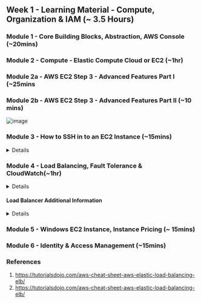 
## Week 1 - Learning Material - Compute, Organization & IAM (~ 3.5 Hours)

### Module 1 - Core Building Blocks, Abstraction, AWS Console (~20mins)
### Module 2 - Compute - Elastic Compute Cloud or EC2 (~1hr)
### Module 2a - AWS EC2 Step 3 - Advanced Features Part I (~25mins
### Module 2b - AWS EC2 Step 3 - Advanced Features Part II (~10 mins)

![image](https://user-images.githubusercontent.com/4485129/114829617-f0089580-9de8-11eb-96a4-fc1ae411f751.png)

### Module 3 - How to SSH in to an EC2 Instance (~15mins)

<details>
 The following options are available to login via SSH from a Windows machine

1. Using Putty [Recommended]
https://docs.aws.amazon.com/AWSEC2/latest/UserGuide/putty.html
https://www.youtube.com/watch?v=bi7ow5NGC-U

2. Using the Windows Terminal App from the Windows Store
Only available on Windows 10 version 18362.0 or higher
https://www.microsoft.com/en-us/p/windows-terminal/9n0dx20hk701?activetab=pivot:overviewtab
Has direct support for SSH commands

3. Installing Linux on Windows 10
https://itsfoss.com/install-bash-on-windows/

4. Using GitBash terminal
http://guides.beanstalkapp.com/version-control/git-on-windows.html
https://www.youtube.com/watch?v=rWboGsc6CqI

5. Chrome Secure Shell App
This application is an alternative way to SSH to instances in the cloud.This is not an environment to run scripts in your local machine, a local terminal window will be required for that
https://chrome.google.com/webstore/detail/secure-shell-app/pnhechapfaindjhompbnflcldabbghjo?hl=en-GB
https://www.youtube.com/watch?v=nHVptUyHcyE

</details>

### Module 4 - Load Balancing, Fault Tolerance & CloudWatch(~1hr)
<details>
 
![image](https://user-images.githubusercontent.com/4485129/114665766-0cd69780-9d1b-11eb-9680-4a0aeafa9f70.png)

* Install Tomcat    

```
ubuntu@ip-172-31-57-61:~$ sudo apt install apache2
Reading package lists... Done
.....
ubuntu@ip-172-31-57-61:~$ 
```

* Server available   
![image](https://user-images.githubusercontent.com/4485129/114836523-62c93f00-9df0-11eb-9486-952196e07444.png)


* Update the index.html with server name
```
ubuntu@ip-172-31-57-61:~$ sudo su
root@ip-172-31-57-61:/home/ubuntu# cd /var/www/html
root@ip-172-31-57-61:/var/www/html# ls 
index.html
root@ip-172-31-57-61:/var/www/html# echo " Hello from Server 1 " > index.html 
root@ip-172-31-57-61:/var/www/html# cat index.html 
 Hello from Server 1 
root@ip-172-31-57-61:/var/www/html# echo "ok" > health.html
root@ip-172-31-57-61:/var/www/html# cat health.html
 ok
root@ip-172-31-57-61:/var/www/html# curl localhost
 Hello from Server 1 
root@ip-172-31-57-61:/var/www/html#

```

* Message from server 
![image](https://user-images.githubusercontent.com/4485129/114837054-ea16b280-9df0-11eb-9fb8-d145abac1610.png)

* Server health check      
![image](https://user-images.githubusercontent.com/4485129/114839930-edf80400-9df3-11eb-90b5-3b03a436a456.png)


* Stop the tomcat service
![image](https://user-images.githubusercontent.com/4485129/114831050-8be6d100-9dea-11eb-8990-e4cdf26f2d40.png)

### Create Load Balancer

![image](https://user-images.githubusercontent.com/4485129/114850836-cd817700-9dfe-11eb-9352-ebb3cdf88f30.png)

* associate Loab balancer with atleast two sub nets  
![image](https://user-images.githubusercontent.com/4485129/114853665-a7110b00-9e01-11eb-99ba-f28ead7439cb.png)

* Create Target Group 
![image](https://user-images.githubusercontent.com/4485129/114853273-3d90fc80-9e01-11eb-9631-3029301e30e3.png)

* Setup Health Check    
![image](https://user-images.githubusercontent.com/4485129/114853148-1fc39780-9e01-11eb-83a8-f71089680bf4.png)

* register Targets 
![image](https://user-images.githubusercontent.com/4485129/114853390-5c8f8e80-9e01-11eb-82a0-ccd096014fe7.png)



#### Create Target Group

![image](https://user-images.githubusercontent.com/4485129/114840374-6068e400-9df4-11eb-9a74-f881a2f9cf23.png)

![image](https://user-images.githubusercontent.com/4485129/114840444-71b1f080-9df4-11eb-8750-50a9a33ff8b6.png)

![image](https://user-images.githubusercontent.com/4485129/114840574-8f7f5580-9df4-11eb-8551-d2ecce6b48aa.png)

* Target Group not yet associated with a load balancer
![image](https://user-images.githubusercontent.com/4485129/114840757-bfc6f400-9df4-11eb-8f95-9bd2f0d55087.png)



#### Associate Load Balancer with Target Group

</details>

#### Load Balancer Additional Information

<details>
 
##### A. Network Load Balancer

A Network Load Balancer functions at the fourth layer of the Open Systems Interconnection (OSI) model. It can handle millions of requests per second. After the load balancer receives a connection request, it selects a target from the target group for the default rule. It attempts to open a TCP connection to the selected target on the port specified in the listener configuration.

When you enable an Availability Zone for the load balancer, Elastic Load Balancing creates a load balancer node in the Availability Zone. By default, each load balancer node distributes traffic across the registered targets in its Availability Zone only. If you enable cross-zone load balancing, each load balancer node distributes traffic across the registered targets in all enabled Availability Zones.

If you enable multiple Availability Zones for your load balancer and ensure that each target group has at least one target in each enabled Availability Zone, this increases the fault tolerance of your applications. For example, if one or more target groups does not have a healthy target in an Availability Zone, we remove the IP address for the corresponding subnet from DNS, but the load balancer nodes in the other Availability Zones are still available to route traffic. If a client doesn't honor the time-to-live (TTL) and sends requests to the IP address after it is removed from DNS, the requests fail.

For TCP traffic, the load balancer selects a target using a flow hash algorithm based on the protocol, source IP address, source port, destination IP address, destination port, and TCP sequence number. The TCP connections from a client have different source ports and sequence numbers, and can be routed to different targets. Each individual TCP connection is routed to a single target for the life of the connection.

NLB is a great option for use cases where the client needs to keep the TCP connection open for long periods of time. If we use this for web applications using http(s) then we will observe that all the requests for a given user (browser instance) will always connect to a single backend web/application server.

Read more about AWS NLB here.
https://docs.aws.amazon.com/elasticloadbalancing/latest/network/introduction.html
 

##### B. Application Load Balancer

Recently, some additional features of the load balancer have been introduced. The summary of the ALB capabilities are as follows:

1. Weighted Target Groups for ALB - You can now use traffic weights for your ALB target groups; this will be very helpful for blue/green deployments, canary deployments, and hybrid migration/burst scenarios. You can register multiple target groups with any of the forward actions in your ALB routing rules, and associate a weight (0-999) with each one. For example, we can send 70% of the traffic to tg1 and the remaining 30% to tg2.

2. Least Outstanding Requests for ALB - You can now balance requests across targets based on the target with the lowest number of outstanding requests.

You can read the very short blog here.
https://aws.amazon.com/blogs/aws/aws-load-balancer-update-lots-of-new-features-for-you/

</details>

### Module 5 - Windows EC2 Instance, Instance Pricing (~ 15mins)
### Module 6 - Identity & Access Management (~15mins)

### References 

1. https://tutorialsdojo.com/aws-cheat-sheet-aws-elastic-load-balancing-elb/
2. https://tutorialsdojo.com/aws-cheat-sheet-aws-elastic-load-balancing-elb/
